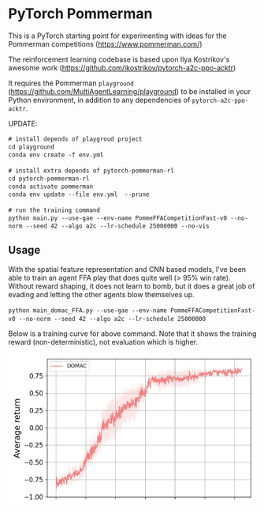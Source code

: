 # PyTorch Pommerman

This is a PyTorch starting point for experimenting with ideas for the Pommerman competitions (https://www.pommerman.com/)

The reinforcement learning codebase is based upon Ilya Kostrikov's awesome work (https://github.com/ikostrikov/pytorch-a2c-ppo-acktr)

It requires the Pommerman `playground` (https://github.com/MultiAgentLearning/playground) to be installed in your Python environment, in addition to any dependencies of `pytorch-a2c-ppo-acktr`.

UPDATE:
```
# install depends of playgroud project
cd playground
conda env create -f env.yml

# install extra depends of pytorch-pommerman-rl
cd pytorch-pommerman-rl
conda activate pommerman
conda env update --file env.yml  --prune

# run the training command
python main.py --use-gae --env-name PommeFFACompetitionFast-v0 --no-norm --seed 42 --algo a2c --lr-schedule 25000000 --no-vis

```
## Usage

With the spatial feature representation and CNN based models, I've been able to train an agent FFA play that does quite well (> 95% win rate). Without reward shaping, it does not learn to bomb, but it does a great job of evading and letting the other agents blow themselves up.

`python main_domac_FFA.py --use-gae --env-name PommeFFACompetitionFast-v0 --no-norm --seed 42 --algo a2c --lr-schedule 25000000`

Below is a training curve for above command. Note that it shows the training reward (non-deterministic), not evaluation which is higher.

![](imgs/DOMAC_FFA.png)

